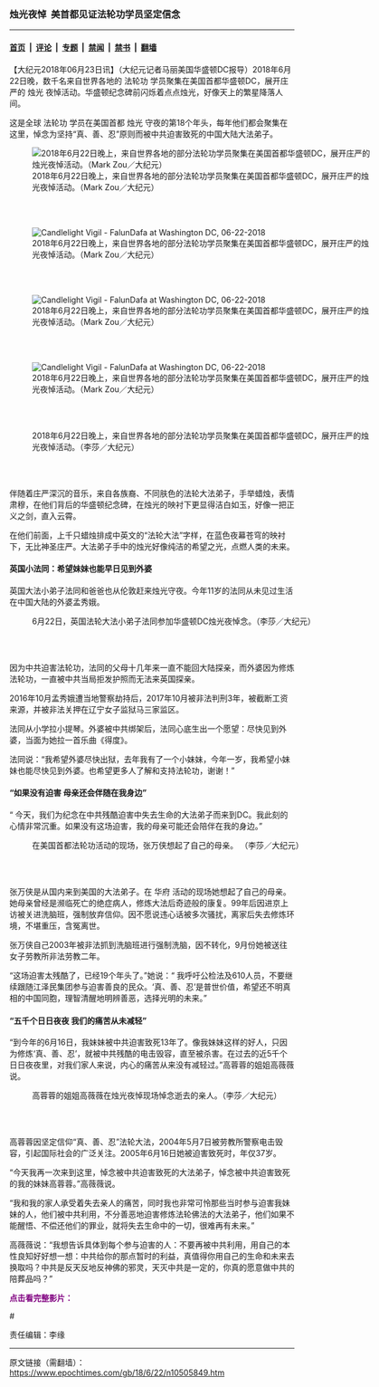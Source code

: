 ### 烛光夜悼  美首都见证法轮功学员坚定信念

---

#### [首页](../../../..?n10505849) &nbsp;|&nbsp; [评论](../../../../../epoch-comment?n10505849) &nbsp;|&nbsp; [专题](../../../../../epoch-special?n10505849) &nbsp;|&nbsp; [禁闻](../../../../../epoch-news?n10505849) &nbsp;|&nbsp; [禁书](../../../../../books?n10505849) &nbsp;|&nbsp; [翻墙](https://github.com/gfw-breaker/nogfw/blob/master/README.md?n10505849)


<div class="post_content" id="artbody" itemprop="articleBody">
 <!-- article content begin -->
 <p>
  【大纪元2018年06月23日讯】（大纪元记者马丽美国华盛顿DC报导）2018年6月22日晚，数千名来自世界各地的
  <ok href="https://www.epochtimes.com/gb/tag/%E6%B3%95%E8%BD%AE%E5%8A%9F.html">
   法轮功
  </ok>
  学员聚集在美国首都华盛顿DC，展开庄严的
  <ok href="https://www.epochtimes.com/gb/tag/%E7%83%9B%E5%85%89.html">
   烛光
  </ok>
  夜悼活动。华盛顿纪念碑前闪烁着点点烛光，好像天上的繁星降落人间。
 </p>
 <p>
  这是全球
  <ok href="https://www.epochtimes.com/gb/tag/%E6%B3%95%E8%BD%AE%E5%8A%9F.html">
   法轮功
  </ok>
  学员在美国首都
  <ok href="https://www.epochtimes.com/gb/tag/%E7%83%9B%E5%85%89.html">
   烛光
  </ok>
  守夜的第18个年头，每年他们都会聚集在这里，悼念为坚持“真、善、忍”原则而被中共迫害致死的中国大陆大法弟子。
 </p>
 <figure aria-describedby="caption-attachment-10506401" class="wp-caption aligncenter" id="attachment_10506401" style="width: 600px">
  <ok href="https://i.epochtimes.com/assets/uploads/2018/06/1806222325242211.jpg" target="_blank">
   <img alt="2018年6月22日晚上，来自世界各地的部分法轮功学员聚集在美国首都华盛顿DC，展开庄严的烛光夜悼活动。（Mark Zou／大纪元）" class="wp-image-10506401 size-large" src="https://i.epochtimes.com/assets/uploads/2018/06/1806222325242211-600x400.jpg" title="Candlelight Vigil - FalunDafa at Washington DC, 06-22-2018"/>
  </ok>
  <br/><figcaption class="wp-caption-text" id="caption-attachment-10506401">
   2018年6月22日晚上，来自世界各地的部分法轮功学员聚集在美国首都华盛顿DC，展开庄严的烛光夜悼活动。（Mark Zou／大纪元）
  </figcaption><br/>
 </figure><br/>
 <figure aria-describedby="caption-attachment-10506521" class="wp-caption aligncenter" id="attachment_10506521" style="width: 600px">
  <ok href="https://i.epochtimes.com/assets/uploads/2018/06/1806222324512211.jpg" target="_blank">
   <img alt="Candlelight Vigil - FalunDafa at Washington DC, 06-22-2018" class="size-large wp-image-10506521" src="https://i.epochtimes.com/assets/uploads/2018/06/1806222324512211-600x400.jpg" title="Candlelight Vigil - FalunDafa at Washington DC, 06-22-2018"/>
  </ok>
  <br/><figcaption class="wp-caption-text" id="caption-attachment-10506521">
   2018年6月22日晚上，来自世界各地的部分法轮功学员聚集在美国首都华盛顿DC，展开庄严的烛光夜悼活动。（Mark Zou／大纪元）
  </figcaption><br/>
 </figure><br/>
 <figure aria-describedby="caption-attachment-10506464" class="wp-caption aligncenter" id="attachment_10506464" style="width: 600px">
  <ok href="https://i.epochtimes.com/assets/uploads/2018/06/1806222324332211.jpg" target="_blank">
   <img alt="Candlelight Vigil - FalunDafa at Washington DC, 06-22-2018" class="size-large wp-image-10506464" src="https://i.epochtimes.com/assets/uploads/2018/06/1806222324332211-600x400.jpg" title="Candlelight Vigil - FalunDafa at Washington DC, 06-22-2018"/>
  </ok>
  <br/><figcaption class="wp-caption-text" id="caption-attachment-10506464">
   2018年6月22日晚上，来自世界各地的部分法轮功学员聚集在美国首都华盛顿DC，展开庄严的烛光夜悼活动。（Mark Zou／大纪元）
  </figcaption><br/>
 </figure><br/>
 <figure aria-describedby="caption-attachment-10506501" class="wp-caption aligncenter" id="attachment_10506501" style="width: 600px">
  <ok href="https://i.epochtimes.com/assets/uploads/2018/06/1806222324172211.jpg" target="_blank">
   <img alt="Candlelight Vigil - FalunDafa at Washington DC, 06-22-2018" class="size-large wp-image-10506501" src="https://i.epochtimes.com/assets/uploads/2018/06/1806222324172211-600x400.jpg" title="Candlelight Vigil - FalunDafa at Washington DC, 06-22-2018"/>
  </ok>
  <br/><figcaption class="wp-caption-text" id="caption-attachment-10506501">
   2018年6月22日晚上，来自世界各地的部分法轮功学员聚集在美国首都华盛顿DC，展开庄严的烛光夜悼活动。（Mark Zou／大纪元）
  </figcaption><br/>
 </figure><br/>
 <figure aria-describedby="caption-attachment-10506512" class="wp-caption aligncenter" id="attachment_10506512" style="width: 600px">
  <ok href="https://i.epochtimes.com/assets/uploads/2018/06/1806230023041160.jpg" target="_blank">
   <img alt="" class="size-large wp-image-10506512" src="https://i.epochtimes.com/assets/uploads/2018/06/1806230023041160-600x396.jpg" title=""/>
  </ok>
  <br/><figcaption class="wp-caption-text" id="caption-attachment-10506512">
   2018年6月22日晚上，来自世界各地的部分法轮功学员聚集在美国首都华盛顿DC，展开庄严的烛光夜悼活动。（李莎／大纪元）
  </figcaption><br/>
 </figure><br/>
 <p>
  伴随着庄严深沉的音乐，来自各族裔、不同肤色的法轮大法弟子，手举蜡烛，表情肃穆，在他们背后的华盛顿纪念碑，在烛光的映衬下更显得洁白如玉，好像一把正义之剑，直入云霄。
 </p>
 <p>
  在他们前面，上千只蜡烛排成中英文的“法轮大法”字样，在蓝色夜幕苍穹的映衬下，无比神圣庄严。大法弟子手中的烛光好像纯洁的希望之光，点燃人类的未来。
 </p>
 <h4>
  <strong>
   英国小法同：希望妹妹也能早日见到外婆
  </strong>
  <strong>
  </strong>
 </h4>
 <p>
  英国大法小弟子法同和爸爸也从伦敦赶来烛光守夜。今年11岁的法同从未见过生活在中国大陆的外婆孟秀娥。
 </p>
 <figure aria-describedby="caption-attachment-10506407" class="wp-caption aligncenter" id="attachment_10506407" style="width: 600px">
  <ok href="https://i.epochtimes.com/assets/uploads/2018/06/1806230022511160.jpg" target="_blank">
   <img alt="" class="size-large wp-image-10506407" src="https://i.epochtimes.com/assets/uploads/2018/06/1806230022511160-600x386.jpg" title=""/>
  </ok>
  <br/><figcaption class="wp-caption-text" id="caption-attachment-10506407">
   6月22日，英国法轮大法小弟子法同参加华盛顿DC烛光夜悼念。（李莎／大纪元）
  </figcaption><br/>
 </figure><br/>
 <p>
  因为中共迫害法轮功，法同的父母十几年来一直不能回大陆探亲，而外婆因为修炼法轮功，一直被中共当局拒发护照而无法来英国探亲。
 </p>
 <p>
  2016年10月孟秀娥遭当地警察劫持后，2017年10月被非法判刑3年，被截断工资来源，并被非法关押在辽宁女子监狱马三家监区。
 </p>
 <p>
  法同从小学拉小提琴。外婆被中共绑架后，法同心底生出一个愿望：尽快见到外婆，当面为她拉一首乐曲《得度》。
 </p>
 <p>
  法同说：“我希望外婆尽快出狱，去年我有了一个小妹妹，今年一岁，我希望小妹妹也能尽快见到外婆。也希望更多人了解和支持法轮功，谢谢！”
 </p>
 <h4>
  “如果没有迫害 母亲还会伴随在我身边”
 </h4>
 <p>
  “ 今天，我们为纪念在中共残酷迫害中失去生命的大法弟子而来到DC。我此刻的心情非常沉重。如果没有这场迫害，我的母亲可能还会陪伴在我的身边。”
 </p>
 <figure aria-describedby="caption-attachment-10506428" class="wp-caption aligncenter" id="attachment_10506428" style="width: 600px">
  <ok href="https://i.epochtimes.com/assets/uploads/2018/06/1806201557261160.jpg" target="_blank">
   <img alt="" class="size-large wp-image-10506428" src="https://i.epochtimes.com/assets/uploads/2018/06/1806201557261160-600x379.jpg" title=""/>
  </ok>
  <br/><figcaption class="wp-caption-text" id="caption-attachment-10506428">
   在美国首都法轮功活动的现场，张万侠想起了自己的母亲。 （李莎／大纪元）
  </figcaption><br/>
 </figure><br/>
 <p>
  张万侠是从国内来到美国的大法弟子。在
  <ok href="https://www.epochtimes.com/gb/tag/%E5%8D%8E%E5%BA%9C.html">
   华府
  </ok>
  活动的现场她想起了自己的母亲。她母亲曾经是濒临死亡的绝症病人，修炼大法后奇迹般的康复。99年后因进京上访被关进洗脑班，强制放弃信仰。因不愿说违心话被多次骚扰，离家后失去修炼环境，不堪重压，含冤离世。
 </p>
 <p>
  张万侠自己2003年被非法抓到洗脑班进行强制洗脑，因不转化，9月份她被送往女子劳教所非法劳教二年。
 </p>
 <p>
  “这场迫害太残酷了，已经19个年头了。”她说：“ 我呼吁公检法及610人员，不要继续跟随江泽民集团参与迫害善良的民众。‘真、善、忍’是普世价值，希望还不明真相的中国同胞，理智清醒地明辨善恶，选择光明的未来。”
 </p>
 <h4>
  “五千个日日夜夜 我们的痛苦从未减轻”
 </h4>
 <p>
  “到今年的6月16日，我妹妹被中共迫害致死13年了。像我妹妹这样的好人，只因为修炼‘真、善、忍’，就被中共残酷的电击毁容，直至被杀害。在过去的近5千个日日夜夜里，对我们家人来说，内心的痛苦从来没有减轻过。”高蓉蓉的姐姐高薇薇说。
 </p>
 <figure aria-describedby="caption-attachment-10506482" class="wp-caption aligncenter" id="attachment_10506482" style="width: 600px">
  <ok href="https://i.epochtimes.com/assets/uploads/2018/06/AM3A7847.jpg" target="_blank">
   <img alt="" class="wp-image-10506482 size-large" src="https://i.epochtimes.com/assets/uploads/2018/06/AM3A7847-600x400.jpg"/>
  </ok>
  <br/><figcaption class="wp-caption-text" id="caption-attachment-10506482">
   高蓉蓉的姐姐高薇薇在烛光夜悼现场悼念逝去的亲人。（李莎／大纪元）
  </figcaption><br/>
 </figure><br/>
 <p>
  高蓉蓉因坚定信仰“真、善、忍”法轮大法，2004年5月7日被劳教所警察电击毁容，引起国际社会的广泛关注。2005年6月16日她被迫害致死时，年仅37岁。
 </p>
 <p>
  “今天我再一次来到这里，悼念被中共迫害致死的大法弟子，悼念被中共迫害致死的我的妹妹高蓉蓉。”高薇薇说。
 </p>
 <p>
  “我和我的家人承受着失去亲人的痛苦，同时我也非常可怜那些当时参与迫害我妹妹的人，他们被中共利用，不分善恶地迫害修炼法轮佛法的大法弟子，他们如果不能醒悟、不偿还他们的罪业，就将失去生命中的一切，很难再有未来。”
 </p>
 <p>
  高薇薇说：“我想告诉具体到每个参与迫害的人：不要再被中共利用，用自己的本性良知好好想一想：中共给你的那点暂时的利益，真值得你用自己的生命和未来去换取吗？中共是反天反地反神佛的邪灵，天灭中共是一定的，你真的愿意做中共的陪葬品吗？”
 </p>
 <p>
  <strong>
   <span style="color: #800080;">
    点击看完整影片：
   </span>
  </strong>
 </p>
 <p>
  <div class="video_fit_container epoch_player">
   <div class="player-container" data-id="player-4218a783-1bba-43ac-7cbb-053eb601117f" id="player-container-4218a783-1bba-43ac-7cbb-053eb601117f">
   </div>
  </div>
  #
 </p>
 <p>
  责任编辑：李缘
 </p>
 <!-- article content end -->
 <div id="below_article_ad">
 </div>
</div>


---

原文链接（需翻墙）：https://www.epochtimes.com/gb/18/6/22/n10505849.htm